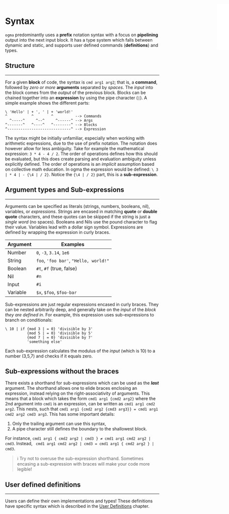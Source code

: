 <iframe src="../.ibox.html?raw=true" style="border:none; position:fixed; width:40px; right:0; z-index=999;"></iframe>

# Syntax

`ogma` predominantly uses a **prefix** notation syntax with a focus on **pipelining** output
into the next input block. It has a type system which falls between dynamic and static, and
supports user defined commands (**definitions**) and types.

## Structure

---

For a given **block** of code, the syntax is `cmd arg1 arg2`; that is,
a **command**, followed by _zero or more_ **arguments** separated by _spaces_.
The _input_ into the block comes from the _output_ of the previous block. Blocks can be
chained together into an **expression** by using the pipe character (`|`).
A simple example shows the different parts:

```plaintext
\ 'Hello' | + ', ' | + 'world!'
^           ^        ^          --> Commands
  ^-----^     ^--^     ^------^ --> Args
^-------^   ^----^   ^--------^ --> Blocks
^-----------------------------^ --> Expression
```

The syntax might be initially unfamiliar, especially when working with arithmetic
expressions, due to the use of prefix notation. The notation does however allow for less ambiguity. Take
for example the mathematical expression: `3 * 4 - 4 / 2`. The order of operations defines
how this should be evaluated, but this does create parsing and evaluation ambiguity unless
explicitly defined. The order of operations is an _implicit_ assumption based on
collective math education. In ogma the expression would be defined:
`\ 3 | * 4 | - {\4 | / 2}`. Notice the `{\4 | / 2}` part, this is a **sub-expression**.

## Argument types and Sub-expressions

---

Arguments can be specified as literals (strings, numbers, booleans, nil), variables, or _expressions_.
Strings are encased in matching **quote** or **double quote** characters,
and these quotes can be skipped if the string is just a _single word_ (no spaces).
Booleans and Nils use the pound character to flag their
value. Variables lead with a dollar sign symbol. Expressions are defined by wrapping the expression in
curly braces.

| Argument | Examples                              |
| -------- | ------------------------------------- |
| Number   | `0`, `-3`, `3.14`, `1e6`              |
| String   | `foo`, `'foo bar'`, `"Hello, world!"` |
| Boolean  | `#t`, `#f` (true, false)              |
| Nil      | `#n`                                  |
| Input    | `#i`                                  |
| Variable | `$x`, `$foo`, `$foo-bar`              |

Sub-expressions are just regular expressions encased in curly braces. They can be nested
arbitrarily deep, and generally take on the _input_ of the _block they are defined in_. For
example, this expression uses sub-expressions to branch on conditionals:

```plaintext
\ 10 | if {mod 3 | = 0} 'divisible by 3'
          {mod 5 | = 0} 'divisible by 5'
          {mod 7 | = 0} 'divisible by 7'
          'something else'
```

Each sub-expression calculates the modulus of the _input_ (which is 10) to a number (3,5,7) and
checks if it equals zero.

## Sub-expressions without the braces

There exists a shorthand for sub-expressions which can be used as the **_last_** argument. The
shorthand allows one to elide braces enclosing an expression, instead relying on
the right-associativity of arguments.
This means that a block which takes the form `cmd1 arg1 {cmd2 arg2}` where the 2nd argument
into `cmd1` is an expression, can be written as `cmd1 arg1 cmd2 arg2`.
This nests, such that `cmd1 arg1 {cmd2 arg2 {cmd3 arg3}} = cmd1 arg1 cmd2 arg2 cmd3 arg3`. This has
some important details:

1. Only the trailing argument can use this syntax,
2. A pipe character still defines the boundary to the shallowest block.

For instance, `cmd1 arg1 { cmd2 arg2 | cmd3 } ≠ cmd1 arg1 cmd2 arg2 | cmd3`.
Instead, ` cmd1 arg1 cmd2 arg2 | cmd3 = cmd1 arg1 { cmd2 arg2 } | cmd3`.

> ℹ️ Try not to overuse the sub-expression shorthand.
> Sometimes encasing a sub-expression with braces will make your code more legible!

## User defined definitions

---

Users can define their own implementations and types! These definitions have specific syntax which
is described in the [User Definitions](../07%20User%20Definitions?book=true) chapter.
